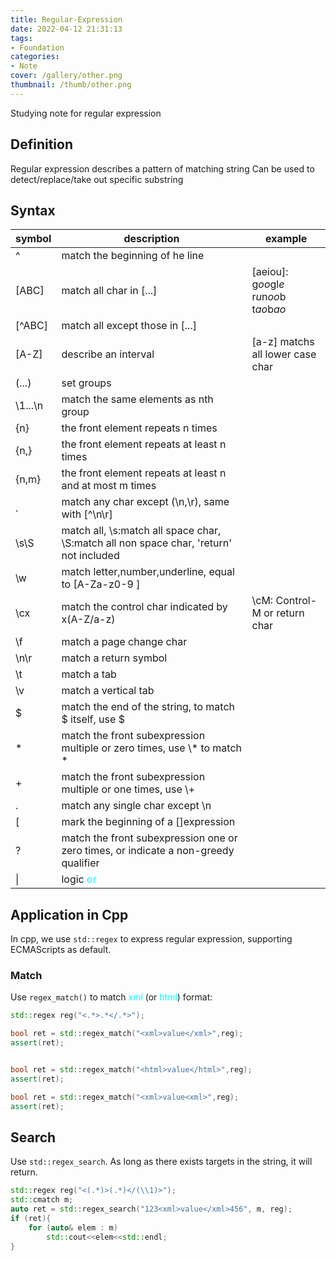```yaml
---
title: Regular-Expression
date: 2022-04-12 21:31:13
tags: 
- Foundation
categories: 
- Note
cover: /gallery/other.png
thumbnail: /thumb/other.png
---
```

Studying note for regular expression

## Definition
Regular expression describes a pattern of matching string
Can be used to detect/replace/take out specific substring

## Syntax
| symbol | description | example |
|----|----|----|
| ^ | match the beginning of he line |  |
| [ABC] | match all char in [...] | [aeiou]: g*oo*gl*e* r*u*n*oo*b t*ao*b*ao* |
| [^ABC] | match all except those in [...]  |  |
| [A-Z] | describe an interval | [a-z] matchs all lower case char |
| (...) | set groups |  |
| \1...\n | match the same elements as nth group |  |
| {n} | the front element repeats n times|  |
| {n,} | the front element repeats at least n times |  |
| {n,m} | the front element repeats at least n and at most m times  |  |
| . |match any char except (\n,\r), same with [^\n\r] |  |
| \s\S | match all, \s:match all space char, \S:match all non space char, 'return' not included |  |
| \w | match letter,number,underline, equal to [A-Za-z0-9 ] |  |
| \cx | match the control char indicated by x(A-Z/a-z) | \cM: Control-M or return char |
| \f  | match a page change char |  |
| \n\r | match a return symbol |  |
| \t | match a tab |  |
| \v | match a vertical tab |  |
| $ | match the end of the string, to match $ itself, use \$ | |
| * | match the front subexpression multiple or zero times, use \\\* to match * | |
| + | match the front subexpression multiple or one times, use \\+ |  |
| . | match any single char except \\n  |  |
| [ | mark the beginning of a []expression |  |
| ? | match the front subexpression one or zero times, or indicate a non-greedy qualifier |  |
| \| | logic <font color=#00ffff>or</font> |  |

## Application in Cpp
In cpp, we use `std::regex` to express regular expression, supporting ECMAScripts as default.

### Match
Use `regex_match()` to match <font color=#00ffff>xml</font> (or <font color=#00ffff>html</font>) format:
```cpp
std::regex reg("<.*>.*</.*>");

bool ret = std::regex_match("<xml>value</xml>",reg);
assert(ret);


bool ret = std::regex_match("<html>value</html>",reg);
assert(ret);

bool ret = std::regex_match("<xml>value<xml>",reg);
assert(ret);
```

## Search
Use `std::regex_search`.
As long as there exists targets in the string, it will return.
```cpp
std::regex reg("<(.*)>(.*)</(\\1)>");
std::cmatch m;
auto ret = std::regex_search("123<xml>value</xml>456", m, reg);
if (ret){
    for (auto& elem : m)
        std::cout<<elem<<std::endl;
}

```



